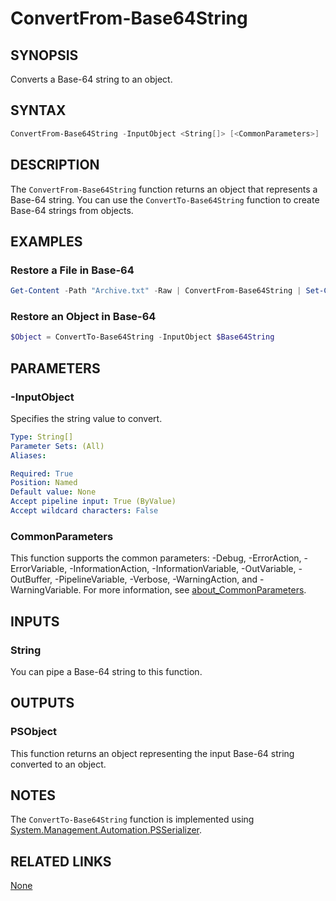 ﻿---
external help file: PoshToolbox-help.xml
Module Name: PoshToolbox
online version: https://gitlab.com/PoshAJ/PoshToolbox/-/blob/main/docs/ConvertFrom-Base64String.md
schema: 2.0.0
---

# ConvertFrom-Base64String

## SYNOPSIS

Converts a Base-64 string to an object.

## SYNTAX

```powershell
ConvertFrom-Base64String -InputObject <String[]> [<CommonParameters>]
```

## DESCRIPTION

The `ConvertFrom-Base64String` function returns an object that represents a Base-64 string. You can use the `ConvertTo-Base64String` function to create Base-64 strings from objects.

## EXAMPLES

### Restore a File in Base-64

```powershell
Get-Content -Path "Archive.txt" -Raw | ConvertFrom-Base64String | Set-Content -Path "Archive.zip" -Encoding Byte
```

### Restore an Object in Base-64

```powershell
$Object = ConvertTo-Base64String -InputObject $Base64String
```

## PARAMETERS

### -InputObject

Specifies the string value to convert.

```yaml
Type: String[]
Parameter Sets: (All)
Aliases:

Required: True
Position: Named
Default value: None
Accept pipeline input: True (ByValue)
Accept wildcard characters: False
```

### CommonParameters

This function supports the common parameters: -Debug, -ErrorAction, -ErrorVariable, -InformationAction, -InformationVariable, -OutVariable, -OutBuffer, -PipelineVariable, -Verbose, -WarningAction, and -WarningVariable. For more information, see [about_CommonParameters](http://go.microsoft.com/fwlink/?LinkID=113216).

## INPUTS

### String

You can pipe a Base-64 string to this function.

## OUTPUTS

### PSObject

This function returns an object representing the input Base-64 string converted to an object.

## NOTES

The `ConvertTo-Base64String` function is implemented using [System.Management.Automation.PSSerializer](https://learn.microsoft.com/en-us/dotnet/api/system.management.automation.psserializer).

## RELATED LINKS

[None]()
